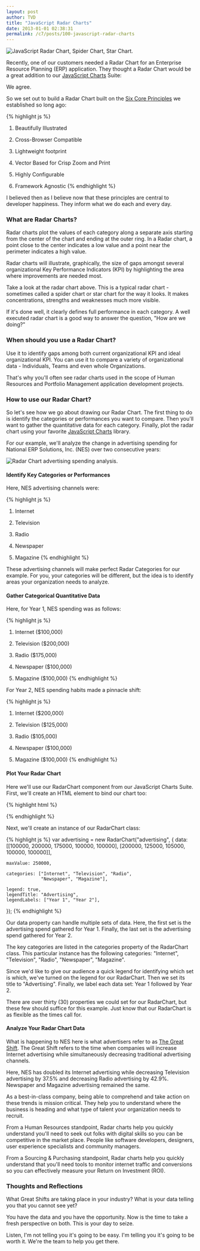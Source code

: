 ```yaml
---
layout: post
author: TVD
title: "JavaScript Radar Charts"
date: 2013-01-01 02:38:31
permalink: /c7/posts/100-javascript-radar-charts
---
```


<img src="https://techoctave.com/c7/static/radarchart_product_analysis.png" alt="JavaScript Radar Chart, Spider Chart, Star Chart."/>

Recently, one of our customers needed a Radar Chart for an Enterprise Resource Planning (ERP) application. They thought a Radar Chart would be a great addition to our [JavaScript Charts][1] Suite:

We agree.

So we set out to build a Radar Chart built on the [Six Core Principles][2] we established so long ago:

{% highlight js %}
1. Beautifully Illustrated

2. Cross-Browser Compatible

3. Lightweight footprint

4. Vector Based for Crisp Zoom and Print

5. Highly Configurable

6. Framework Agnostic
{% endhighlight %}

I believed then as I believe now that these principles are central to developer happiness. They inform what we do each and every day.

### What are Radar Charts?

Radar charts plot the values of each category along a separate axis starting from the center of the chart and ending at the outer ring. In a Radar chart, a point close to the center indicates a low value and a point near the perimeter indicates a high value.

Radar charts will illustrate, graphically, the size of gaps amongst several organizational Key Performance Indicators (KPI) by highlighting the area where improvements are needed most.

Take a look at the radar chart above. This is a typical radar chart - sometimes called a spider chart or star chart for the way it looks. It makes concentrations, strengths and weaknesses much more visible.

If it's done well, it clearly defines full performance in each category. A well executed radar chart is a good way to answer the question, "How are we doing?"

### When should you use a Radar Chart?

Use it to identify gaps among both current organizational KPI and ideal organizational KPI. You can use it to compare a variety of organizational data - Individuals, Teams and even whole Organizations. 

That's why you'll often see radar charts used in the scope of Human Resources and Portfolio Management application development projects.

### How to use our Radar Chart?

So let's see how we go about drawing our Radar Chart. The first thing to do is identify the categories or performances you want to compare. Then you'll want to gather the quantitative data for each category. Finally, plot the radar chart using your favorite [JavaScript Charts][3] library.

For our example, we'll analyze the change in advertising spending for National ERP Solutions, Inc. (NES) over two consecutive years:

<img src="https://techoctave.com/c7/static/radarchart_advertising_spending_analysis.png" alt="Radar Chart advertising spending analysis."/>

#### Identify Key Categories or Performances

Here, NES advertising channels were:

{% highlight js %}
1. Internet

2. Television

3. Radio

4. Newspaper

5. Magazine
{% endhighlight %}

These advertising channels will make perfect Radar Categories for our example. For you, your categories will be different, but the idea is to identify areas your organization needs to analyze.

#### Gather Categorical Quantitative Data

Here, for Year 1, NES spending was as follows:

{% highlight js %}
1. Internet ($100,000)

2. Television ($200,000)

3. Radio ($175,000)

4. Newspaper ($100,000)

5. Magazine ($100,000)
{% endhighlight %}

For Year 2, NES spending habits made a pinnacle shift:

{% highlight js %}
1. Internet ($200,000)

2. Television ($125,000)

3. Radio ($105,000)

4. Newspaper ($100,000)

5. Magazine ($100,000)
{% endhighlight %}

#### Plot Your Radar Chart

Here we'll use our RadarChart component from our JavaScript Charts Suite. First, we'll create an HTML element to bind our chart too:

{% highlight html %}
<div id="advertising"></div>
{% endhighlight %}

Next, we'll create an instance of our RadarChart class:

{% highlight js %}
var advertising = new RadarChart("advertising", {
	data: [[100000, 200000, 175000, 100000, 100000], 
           [200000, 125000, 105000, 100000, 100000]],
    
	maxValue: 250000,
		
	categories: ["Internet", "Television", "Radio", 
                 "Newspaper", "Magazine"],

	legend: true,
	legendTitle: "Advertising",
	legendLabels: ["Year 1", "Year 2"],
});
{% endhighlight %}

Our data property can handle multiple sets of data. Here, the first set is the advertising spend gathered for Year 1. Finally, the last set is the advertising spend gathered for Year 2.

The key categories are listed in the categories property of the RadarChart class. This particular instance has the following categories: "Internet", "Television", "Radio", "Newspaper", "Magazine".

Since we'd like to give our audience a quick legend for identifying which set is which, we've turned on the legend for our RadarChart. Then we set its title to "Advertising". Finally, we label each data set: Year 1 followed by Year 2.

There are over thirty (30) properties we could set for our RadarChart, but these few should suffice for this example. Just know that our RadarChart is as flexible as the times call for.

#### Analyze Your Radar Chart Data

What is happening to NES here is what advertisers refer to as [The Great Shift][4]. The Great Shift refers to the time when companies will increase Internet advertising while simultaneously decreasing traditional advertising channels.

Here, NES has doubled its Internet advertising while decreasing Television advertising by 37.5% and decreasing Radio advertising by 42.9%. Newspaper and Magazine advertising remained the same.

As a best-in-class company, being able to comprehend and take action on these trends is mission critical. They help you to understand where the business is heading and what type of talent your organization needs to recruit.

From a Human Resources standpoint, Radar charts help you quickly understand you'll need to seek out folks with digital skills so you can be competitive in the market place. People like software developers, designers, user experience specialists and community managers.

From a Sourcing & Purchasing standpoint, Radar charts help you quickly understand that you'll need tools to monitor internet traffic and conversions so you can effectively measure your Return on Investment (ROI).

### Thoughts and Reflections

What Great Shifts are taking place in your industry? What is your data telling you that you cannot see yet?

You have the data and you have the opportunity. Now is the time to take a fresh perspective on both. This is your day to seize.

Listen, I'm not telling you it's going to be easy. I'm telling you it's going to be worth it. We're the team to help you get there.

    


  [1]: http://techoctave.com/charts/
  [2]: https://techoctave.com/posts/17-jquery-dashboard-gauges-using-raphael-xhtml-and-css
  [3]: http://techoctave.com/charts/
  [4]: http://www.forbes.com/sites/roberthof/2011/08/26/online-ad-spend-to-overtake-tv/
